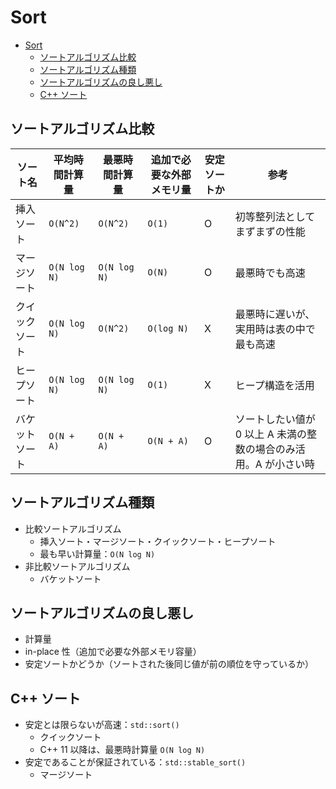 # Sort

- [Sort](#sort)
  - [ソートアルゴリズム比較](#ソートアルゴリズム比較)
  - [ソートアルゴリズム種類](#ソートアルゴリズム種類)
  - [ソートアルゴリズムの良し悪し](#ソートアルゴリズムの良し悪し)
  - [C++ ソート](#c-ソート)

## ソートアルゴリズム比較

| ソート名      | 平均時間計算量  | 最悪時間計算量  | 追加で必要な外部メモリ量 | 安定ソートか | 参考 |
|--------------|--------------|--------------|----------------------|------------|----|
| 挿入ソート    | `O(N^2)`     | `O(N^2)`      |  `O(1)`             | O          | 初等整列法としてまずまずの性能 |
| マージソート   | `O(N log N)` | `O(N log N)` |  `O(N)`              | O          | 最悪時でも高速 |
| クイックソート | `O(N log N)` | `O(N^2)`      | `O(log N)`          | X          | 最悪時に遅いが、実用時は表の中で最も高速 |
| ヒープソート   | `O(N log N)` | `O(N log N)`  |  `O(1)`             | X          | ヒープ構造を活用 |
| バケットソート | `O(N + A)`   | `O(N + A)`    |  `O(N + A)`         | O          | ソートしたい値が 0 以上 A 未満の整数の場合のみ活用。A が小さい時|

## ソートアルゴリズム種類

- 比較ソートアルゴリズム
  - 挿入ソート・マージソート・クイックソート・ヒープソート
  - 最も早い計算量：`O(N log N)`
- 非比較ソートアルゴリズム
  - バケットソート

## ソートアルゴリズムの良し悪し
- 計算量
- in-place 性（追加で必要な外部メモリ容量）
- 安定ソートかどうか（ソートされた後同じ値が前の順位を守っているか）

## C++ ソート

- 安定とは限らないが高速：`std::sort()`
  - クイックソート
  - C++ 11 以降は、最悪時計算量 `O(N log N)`
- 安定であることが保証されている：`std::stable_sort()`
  - マージソート
